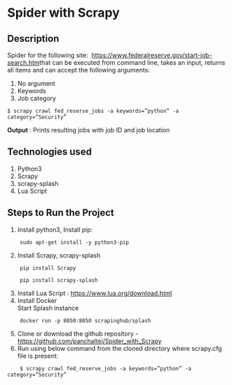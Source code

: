 # Spider with Scrapy

## Description
Spider for the following site: ​ https://www.federalreserve.gov/start-job-search.htm​ that can be executed from command line, takes an input, returns all items and can accept the following arguments:

1. No argument
2. Keywords
3. Job category

```
$ scrapy crawl fed_reserve_jobs -a keywords=”python” -a category=”Security”
```

**Output** : Prints resulting jobs with job ID and job location

## Technologies used
1. Python3
2. Scrapy
3. scrapy-splash
4. Lua Script

## Steps to Run the Project

1. Install python3, Install pip:
```
    sudo apt-get install -y python3-pip
```
2. Install Scrapy, scrapy-splash  
```
    pip install Scrapy
```  
```
    pip install scrapy-splash
```
3. Install Lua Script : <https://www.lua.org/download.html>
4. Install Docker  
   Start Splash instance  
```
    docker run -p 8050:8050 scrapinghub/splash
```
5. Clone or download the github repository - <https://github.com/panchaltej/Spider_with_Scrapy>
6. Run using below command from the cloned directory where scrapy.cfg file is present:
```
    $ scrapy crawl fed_reserve_jobs -a keywords=”python” -a category=”Security”
```

